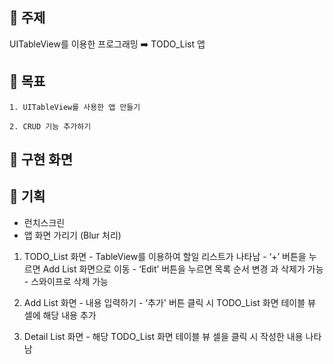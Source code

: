 ## 📌 주제
  UITableView를 이용한 프로그래밍 ➡️ TODO_List 앱
  
## 📌 목표

    1. UITableView를 사용한 앱 만들기
        
    2. CRUD 기능 추가하기
    
    
## 📌 구현 화면




## 📌 기획 
  
   - 런치스크린 
   - 앱 화면 가리기 (Blur 처리)
  
  1. TODO_List 화면
    - TableView를 이용하여 할일 리스트가 나타남
    - ‘+’ 버튼을 누르면 Add List 화면으로 이동
    - ‘Edit’ 버튼을 누르면 목록 순서 변경 과 삭제가 가능
    - 스와이프로 삭제 가능

  2. Add List 화면
    - 내용 입력하기
    - ‘추가' 버튼 클릭 시 TODO_List 화면 테이블 뷰 셀에 해당 내용 추가

  3. Detail List 화면
    - 해당 TODO_List 화면 테이블 뷰 셀을 클릭 시 작성한 내용 나타남


